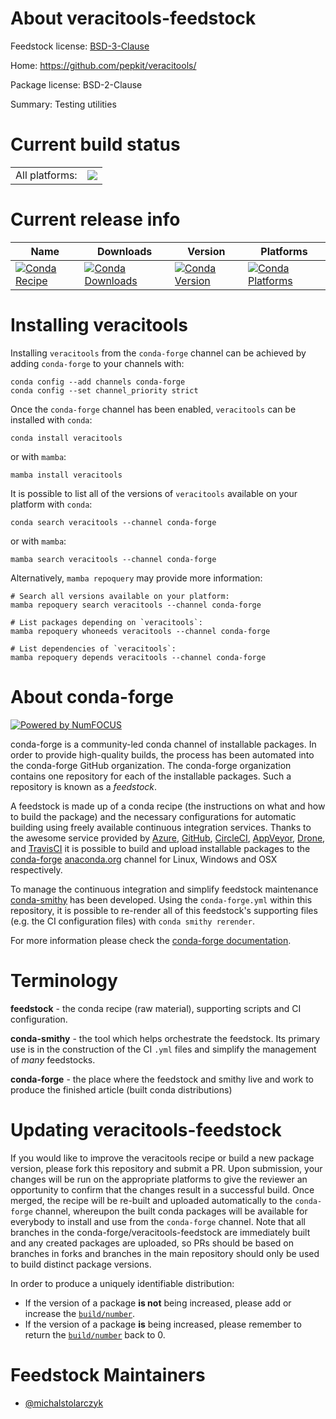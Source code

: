 About veracitools-feedstock
===========================

Feedstock license: [BSD-3-Clause](https://github.com/conda-forge/veracitools-feedstock/blob/main/LICENSE.txt)

Home: https://github.com/pepkit/veracitools/

Package license: BSD-2-Clause

Summary: Testing utilities

Current build status
====================


<table><tr><td>All platforms:</td>
    <td>
      <a href="https://dev.azure.com/conda-forge/feedstock-builds/_build/latest?definitionId=8303&branchName=main">
        <img src="https://dev.azure.com/conda-forge/feedstock-builds/_apis/build/status/veracitools-feedstock?branchName=main">
      </a>
    </td>
  </tr>
</table>

Current release info
====================

| Name | Downloads | Version | Platforms |
| --- | --- | --- | --- |
| [![Conda Recipe](https://img.shields.io/badge/recipe-veracitools-green.svg)](https://anaconda.org/conda-forge/veracitools) | [![Conda Downloads](https://img.shields.io/conda/dn/conda-forge/veracitools.svg)](https://anaconda.org/conda-forge/veracitools) | [![Conda Version](https://img.shields.io/conda/vn/conda-forge/veracitools.svg)](https://anaconda.org/conda-forge/veracitools) | [![Conda Platforms](https://img.shields.io/conda/pn/conda-forge/veracitools.svg)](https://anaconda.org/conda-forge/veracitools) |

Installing veracitools
======================

Installing `veracitools` from the `conda-forge` channel can be achieved by adding `conda-forge` to your channels with:

```
conda config --add channels conda-forge
conda config --set channel_priority strict
```

Once the `conda-forge` channel has been enabled, `veracitools` can be installed with `conda`:

```
conda install veracitools
```

or with `mamba`:

```
mamba install veracitools
```

It is possible to list all of the versions of `veracitools` available on your platform with `conda`:

```
conda search veracitools --channel conda-forge
```

or with `mamba`:

```
mamba search veracitools --channel conda-forge
```

Alternatively, `mamba repoquery` may provide more information:

```
# Search all versions available on your platform:
mamba repoquery search veracitools --channel conda-forge

# List packages depending on `veracitools`:
mamba repoquery whoneeds veracitools --channel conda-forge

# List dependencies of `veracitools`:
mamba repoquery depends veracitools --channel conda-forge
```


About conda-forge
=================

[![Powered by
NumFOCUS](https://img.shields.io/badge/powered%20by-NumFOCUS-orange.svg?style=flat&colorA=E1523D&colorB=007D8A)](https://numfocus.org)

conda-forge is a community-led conda channel of installable packages.
In order to provide high-quality builds, the process has been automated into the
conda-forge GitHub organization. The conda-forge organization contains one repository
for each of the installable packages. Such a repository is known as a *feedstock*.

A feedstock is made up of a conda recipe (the instructions on what and how to build
the package) and the necessary configurations for automatic building using freely
available continuous integration services. Thanks to the awesome service provided by
[Azure](https://azure.microsoft.com/en-us/services/devops/), [GitHub](https://github.com/),
[CircleCI](https://circleci.com/), [AppVeyor](https://www.appveyor.com/),
[Drone](https://cloud.drone.io/welcome), and [TravisCI](https://travis-ci.com/)
it is possible to build and upload installable packages to the
[conda-forge](https://anaconda.org/conda-forge) [anaconda.org](https://anaconda.org/)
channel for Linux, Windows and OSX respectively.

To manage the continuous integration and simplify feedstock maintenance
[conda-smithy](https://github.com/conda-forge/conda-smithy) has been developed.
Using the ``conda-forge.yml`` within this repository, it is possible to re-render all of
this feedstock's supporting files (e.g. the CI configuration files) with ``conda smithy rerender``.

For more information please check the [conda-forge documentation](https://conda-forge.org/docs/).

Terminology
===========

**feedstock** - the conda recipe (raw material), supporting scripts and CI configuration.

**conda-smithy** - the tool which helps orchestrate the feedstock.
                   Its primary use is in the construction of the CI ``.yml`` files
                   and simplify the management of *many* feedstocks.

**conda-forge** - the place where the feedstock and smithy live and work to
                  produce the finished article (built conda distributions)


Updating veracitools-feedstock
==============================

If you would like to improve the veracitools recipe or build a new
package version, please fork this repository and submit a PR. Upon submission,
your changes will be run on the appropriate platforms to give the reviewer an
opportunity to confirm that the changes result in a successful build. Once
merged, the recipe will be re-built and uploaded automatically to the
`conda-forge` channel, whereupon the built conda packages will be available for
everybody to install and use from the `conda-forge` channel.
Note that all branches in the conda-forge/veracitools-feedstock are
immediately built and any created packages are uploaded, so PRs should be based
on branches in forks and branches in the main repository should only be used to
build distinct package versions.

In order to produce a uniquely identifiable distribution:
 * If the version of a package **is not** being increased, please add or increase
   the [``build/number``](https://docs.conda.io/projects/conda-build/en/latest/resources/define-metadata.html#build-number-and-string).
 * If the version of a package **is** being increased, please remember to return
   the [``build/number``](https://docs.conda.io/projects/conda-build/en/latest/resources/define-metadata.html#build-number-and-string)
   back to 0.

Feedstock Maintainers
=====================

* [@michalstolarczyk](https://github.com/michalstolarczyk/)

